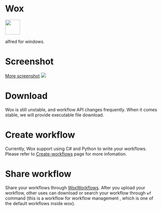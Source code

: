 Wox
=========
<img src="http://ww2.sinaimg.cn/large/5d7c1fa4gw1ecguilvacmj2074074748.jpg" height="48" />

alfred for windows. 


Screenshot
=========

<a href="https://github.com/qianlifeng/Wox/wiki/Screenshot">More screenshot</a>
<img src="http://ww4.sinaimg.cn/large/684a4a64gw1ec8rwdmqvbg20zk0m8qih.gif" />


Download
=========

Wox is still unstable, and workflow API changes frequently. When it comes stable, we will provide executable file download.


Create workflow
=========

Currently, Wox support using C# and Python to write your workflows. Please refer to [Create-workflows](https://github.com/qianlifeng/Wox/wiki/Create-workflows) page for more infomation.

Share workflow
=========

Share your workflows through <a href="http://wox.scottqian.com/">WoxWorkflows</a>. After you upload your workflow, other uses can download or search your workflow through `wf` command (this is a workflow for workflow management , which is one of the default workflows inside wox).
